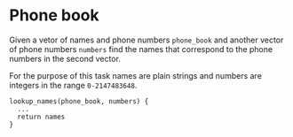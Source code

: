 # Phone book

Given a vetor of names and phone numbers `phone_book` and another vector of
phone numbers `numbers` find the names that correspond to the phone numbers
in the second vector.

For the purpose of this task names are plain strings and numbers are integers in
the range `0-2147483648`.

```
lookup_names(phone_book, numbers) {
  ...
  return names
}
```
